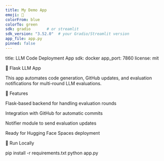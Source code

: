 ```yaml
---
title: My Demo App
emoji: 🤖
colorFrom: blue
colorTo: green
sdk: gradio       # or streamlit
sdk_version: "3.52.0"  # your Gradio/Streamlit version
app_file: app.py
pinned: false
---
```


title: LLM Code Deployment App sdk: docker app_port: 7860 license: mit

🧠 Flask LLM App

This app automates code generation, GitHub updates, and evaluation notifications for multi-round LLM evaluations.

🚀 Features

Flask-based backend for handling evaluation rounds

Integration with GitHub for automatic commits

Notifier module to send evaluation updates

Ready for Hugging Face Spaces deployment

🐳 Run Locally

pip install -r requirements.txt
python app.py
